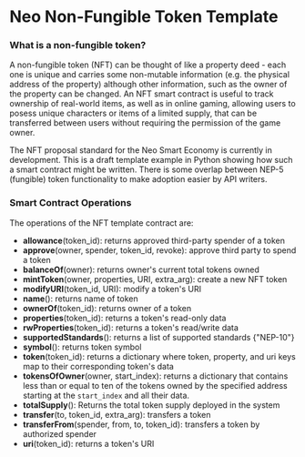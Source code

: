 # Neo Non-Fungible Token Template


### What is a non-fungible token?
A non-fungible token (NFT) can be thought of like a property deed - each one is unique and carries some non-mutable information (e.g. the physical address of the property) although other information, such as the owner of the property can be changed. 
An NFT smart contract is useful to track ownership of real-world items, as well as in online gaming, allowing users to posess unique characters or items of a limited supply, that can be transferred between users without requiring the permission of the game owner.

The NFT proposal standard for the Neo Smart Economy is currently in development. This is a draft template example in Python showing how such a smart contract might be written. There is some overlap between NEP-5 (fungible) token functionality to make adoption easier by API writers.

### Smart Contract Operations
The operations of the NFT template contract are:  

  * **allowance**(token_id): returns approved third-party spender of a token
  * **approve**(owner, spender, token_id, revoke): approve third party to spend a token
  * **balanceOf**(owner): returns owner's current total tokens owned
  * **mintToken**(owner, properties, URI, extra_arg): create a new NFT token
  * **modifyURI**(token_id, URI): modify a token's URI
  * **name**(): returns name of token
  * **ownerOf**(token_id): returns owner of a token
  * **properties**(token_id): returns a token's read-only data
  * **rwProperties**(token_id): returns a token's read/write data
  * **supportedStandards**(): returns a list of supported standards {"NEP-10"}
  * **symbol**(): returns token symbol
  * **token**(token_id): returns a dictionary where token, property, and uri keys map to their corresponding token's data
  * **tokensOfOwner**(owner, start_index): returns a dictionary that contains less than or equal to ten of the tokens owned by the specified address starting at the `start_index` and all their data.
  * **totalSupply**(): Returns the total token supply deployed in the system
  * **transfer**(to, token_id, extra_arg): transfers a token
  * **transferFrom**(spender, from, to, token_id): transfers a token by authorized spender
  * **uri**(token_id): returns a token's URI
